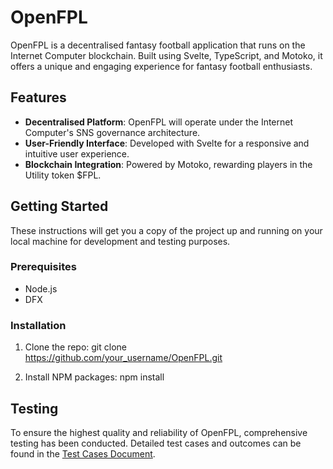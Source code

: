 # OpenFPL

OpenFPL is a decentralised fantasy football application that runs on the Internet Computer blockchain. Built using Svelte, TypeScript, and Motoko, it offers a unique and engaging experience for fantasy football enthusiasts.

## Features

- **Decentralised Platform**: OpenFPL will operate under the Internet Computer's SNS governance architecture.
- **User-Friendly Interface**: Developed with Svelte for a responsive and intuitive user experience.
- **Blockchain Integration**: Powered by Motoko, rewarding players in the Utility token $FPL.

## Getting Started

These instructions will get you a copy of the project up and running on your local machine for development and testing purposes.

### Prerequisites

- Node.js
- DFX

### Installation

1. Clone the repo:
git clone https://github.com/your_username/OpenFPL.git

2. Install NPM packages:
npm install

## Testing

To ensure the highest quality and reliability of OpenFPL, comprehensive testing has been conducted. Detailed test cases and outcomes can be found in the [Test Cases Document](TESTCASES.md).
